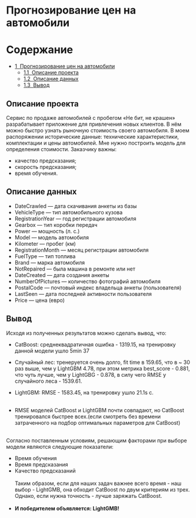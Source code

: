 # Прогнозирование цен на автомобили
<h1>Содержание<span class="tocSkip"></span></h1>
<div class="toc"><ul class="toc-item"><li><span><a href="#Прогнозирование-цен-на-автомобили" data-toc-modified-id="Прогнозирование-цен-на-автомобили-1"><span class="toc-item-num">1&nbsp;&nbsp;</span>Прогнозирование цен на автомобили</a></span><ul class="toc-item"><li><span><a href="#Описание-проекта" data-toc-modified-id="Описание-проекта-1.1"><span class="toc-item-num">1.1&nbsp;&nbsp;</span>Описание проекта</a></span></li><li><span><a href="#Описание-данных" data-toc-modified-id="Описание-данных-1.2"><span class="toc-item-num">1.2&nbsp;&nbsp;</span>Описание данных</a></span></li><li><span><a href="#Вывод" data-toc-modified-id="Вывод-1.3"><span class="toc-item-num">1.3&nbsp;&nbsp;</span>Вывод</a></span></li></ul></li></ul></div>
 
## Описание проекта
Сервис по продаже автомобилей с пробегом «Не бит, не крашен» разрабатывает приложение для привлечения новых клиентов. В нём можно быстро узнать рыночную стоимость своего автомобиля. В моем распоряжении исторические данные: технические характеристики, комплектации и цены автомобилей. Мне нужно построить модель для определения стоимости.
Заказчику важны:
- качество предсказания;
- скорость предсказания;
- время обучения.


## Описание данных

- DateCrawled — дата скачивания анкеты из базы
- VehicleType — тип автомобильного кузова
- RegistrationYear — год регистрации автомобиля
- Gearbox — тип коробки передач
- Power — мощность (л. с.)
- Model — модель автомобиля
- Kilometer — пробег (км)
- RegistrationMonth — месяц регистрации автомобиля
- FuelType — тип топлива
- Brand — марка автомобиля
- NotRepaired — была машина в ремонте или нет
- DateCreated — дата создания анкеты
- NumberOfPictures — количество фотографий автомобиля
- PostalCode — почтовый индекс владельца анкеты (пользователя)
- LastSeen — дата последней активности пользователя
- Price — цена (евро)
 
## Вывод
Исходя из полученных результатов можно сделать вывод, что: 
- CatBoost: среднеквадратичная ошибка - 1319.15, на тренировку данной модели ушло 5min 37
- Случайный лес: тренеруется очень долго, fit time в 159.65, что в ~ 30 раз выше, чем у LightGBM 4.78, при этом метрика best_score - 0.881, что чуть лучше, чем у LightGBG - 0.878, в силу чего RMSE у случайного леса - 1539.61.
- LightGBM: RMSE - 1583.45, на тренировку ушло 21.1s c. 
<br><br>

- RMSE моделей CatBoost и LightGBM почти совпадают, но CatBoost тренировался быстрее всех.(если смотреть без времени затраченного на подбор оптимальных параметров для CatBoost)
<br><br>

Согласно поставленным условиям, решающим факторами при выборе модели являются следующие показатели:

- Время обучения
- Время предсказания
- Качество предсказаний
<br><br>
Таким образом, если для наших задач важнее всего время - наш выбор - LightGMB, она обходит CatBoost по двум критериям из трех.
Однако, если нужна точность - лучше заряжать CatBoost. 
<br><br>
- **И победителем объявляется: LightGMB!**


